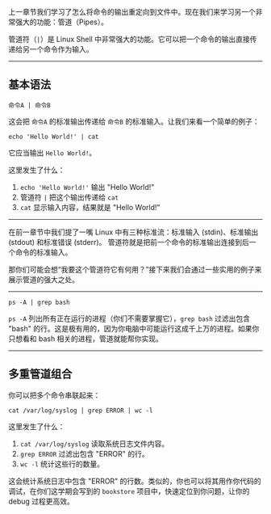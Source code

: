上一章节我们学习了怎么将命令的输出重定向到文件中。现在我们来学习另一个非常强大的功能：管道（Pipes）。

管道符（`|`）是 Linux Shell 中非常强大的功能。它可以把一个命令的输出直接传递给另一个命令作为输入。

---

## 基本语法

```
命令A | 命令B
```

这会把 `命令A` 的标准输出传递给 `命令B` 的标准输入。让我们来看一个简单的例子：

```
echo 'Hello World!' | cat
```

它应当输出 `Hello World!`。

这里发生了什么：
1. `echo 'Hello World!'` 输出 "Hello World!"
2. 管道符 `|` 把这个输出传递给 `cat`
3. `cat` 显示输入内容，结果就是 "Hello World!"

---

在前一章节中我们提了一嘴 Linux 中有三种标准流：标准输入 (stdin)、标准输出 (stdout) 和标准错误 (stderr)。
管道符就是把前一个命令的标准输出连接到后一个命令的标准输入。

那你们可能会想“我要这个管道符它有何用？”接下来我们会通过一些实用的例子来展示管道的强大之处。

---

```
ps -A | grep bash
```

`ps -A` 列出所有正在运行的进程（你们不需要掌握它），`grep bash` 过滤出包含 "bash" 的行。这是极有用的，因为你电脑中可能运行这成千上万的进程。如果你只想看和 bash 相关的进程，管道就能帮你实现。

---

## 多重管道组合

你可以把多个命令串联起来：

```
cat /var/log/syslog | grep ERROR | wc -l
```

这里发生了什么：
1. `cat /var/log/syslog` 读取系统日志文件内容。
2. `grep ERROR` 过滤出包含 "ERROR" 的行。
3. `wc -l` 统计这些行的数量。

这会统计系统日志中包含 "ERROR" 的行数。类似的，你也可以将其用作你代码的调试，在你们这学期会写到的 `bookstore` 项目中，快速定位到你问题，让你的 debug 过程更高效。
